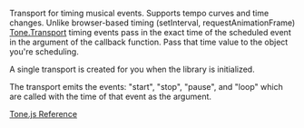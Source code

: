 Transport for timing musical events. Supports tempo curves and time changes. Unlike browser-based timing (setInterval, requestAnimationFrame) [Tone.Transport](https://tonejs.github.io/docs/#Transport) timing events pass in the exact time of the scheduled event in the argument of the callback function. Pass that time value to the object you're scheduling.

A single transport is created for you when the library is initialized.

The transport emits the events: "start", "stop", "pause", and "loop" which are called with the time of that event as the argument.

[Tone.js Reference](https://tonejs.github.io/docs/#Transport)
